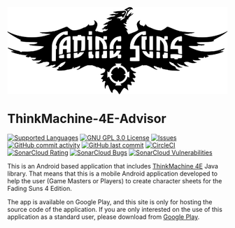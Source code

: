 <img src="./images/ThinkMachine_logo_fenix.png" width="800" alt="Think Machine" align="middle"> 

# ThinkMachine-4E-Advisor

[![Supported Languages](https://img.shields.io/badge/Supported-%F0%9F%87%AA%F0%9F%87%B8%20%F0%9F%87%AC%F0%9F%87%A7languages-blue.svg)](https://github.com/softwaremagico/ThinkMachine-Advisor/blob/master/app/src/main/res/values/strings.xml)
[![GNU GPL 3.0 License](https://img.shields.io/badge/license-GNU_GPL_3.0-brightgreen.svg)](https://github.com/softwaremagico/ThinkMachine-Advisor/blob/master/GNU_LICENSE)
[![Issues](https://img.shields.io/github/issues/softwaremagico/ThinkMachine-4E-Advisor.svg)](https://github.com/softwaremagico/ThinkMachine-Advisor/issues)
[![GitHub commit activity](https://img.shields.io/github/commit-activity/y/softwaremagico/ThinkMachine-4E-Advisor)](https://github.com/softwaremagico/ThinkMachine-Advisor)
[![GitHub last commit](https://img.shields.io/github/last-commit/softwaremagico/ThinkMachine-4E-Advisor)](https://github.com/softwaremagico/ThinkMachine-Advisor)
[![CircleCI](https://circleci.com/gh/softwaremagico/ThinkMachine-4E-Advisor.svg?style=shield)](https://circleci.com/gh/softwaremagico/ThinkMachine-Advisor)
[![SonarCloud Rating](https://sonarcloud.io/api/project_badges/measure?project=softwaremagico_ThinkMachine-4E-Advisor&metric=sqale_rating)](https://sonarcloud.io/component_measures?id=softwaremagico_ThinkMachine-Advisor&metric=sqale_rating&view=list)
[![SonarCloud Bugs](https://sonarcloud.io/api/project_badges/measure?project=softwaremagico_ThinkMachine-4E-Advisor&metric=bugs)](https://sonarcloud.io/component_measures/metric/reliability_rating/list?id=softwaremagico_ThinkMachine-Advisor)
[![SonarCloud Vulnerabilities](https://sonarcloud.io/api/project_badges/measure?project=softwaremagico_ThinkMachine-4E-Advisor&metric=vulnerabilities)](https://sonarcloud.io/component_measures/metric/security_rating/list?id=softwaremagico_ThinkMachine-Advisor)

This is an Android based application that
includes [ThinkMachine 4E](https://github.com/softwaremagico/ThinkMachine-4E) Java library. That
means that this is a mobile Android application developed to help the user (Game Masters or Players)
to create character sheets for the Fading Suns 4 Edition.

The app is available on Google Play, and this site is only for hosting the source code of the
application. If you are only interested on the use of this application as a standard user, please
download
from  [Google Play](https://play.google.com/store/apps/details?id=com.softwaremagico.tm.advisor).

